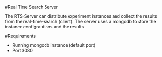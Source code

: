 #Real Time Search Server

The RTS-Server can distribute experiment instances and collect the results from the real-time-search (client). The server uses a mongodb to store the instance configrautions and the results.

#Requirements
 * Running mongodb instance (default port)
 * Port 8080
